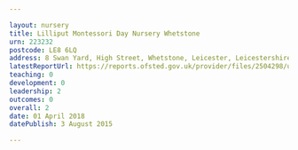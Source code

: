 ```yaml
---

layout: nursery
title: Lilliput Montessori Day Nursery Whetstone
urn: 223232
postcode: LE8 6LQ
address: 8 Swan Yard, High Street, Whetstone, Leicester, Leicestershire, LE8 6LQ
latestReportUrl: https://reports.ofsted.gov.uk/provider/files/2504298/urn/223232.pdf
teaching: 0
development: 0
leadership: 2
outcomes: 0
overall: 2
date: 01 April 2018 
datePublish: 3 August 2015

---
```


